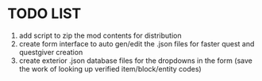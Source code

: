 # TODO LIST

1) add script to zip the mod contents for distribution
2) create form interface to auto gen/edit the .json files for faster quest and questgiver creation
3) create exterior .json database files for the dropdowns in the form (save the work of looking up verified item/block/entity codes)